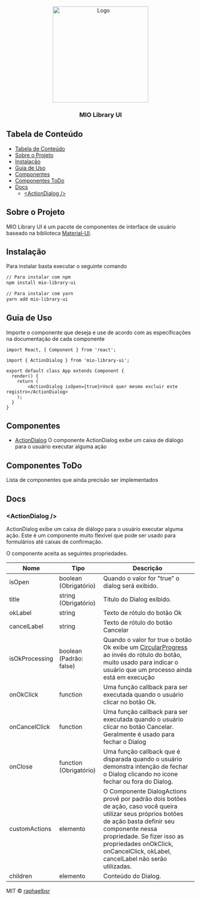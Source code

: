<br />
<p align="center">
  <a href="https://rocketseat.com.br">
    <img width="256" src="https://datac-mio.s3-sa-east-1.amazonaws.com/LogoMio.png" alt="Logo">
  </a>
  <h3 align="center">MIO Library UI</h3>
</p>

## Tabela de Conteúdo

- [Tabela de Conteúdo](#tabela-de-conte%c3%bado)
- [Sobre o Projeto](#sobre-o-projeto)
- [Instalação](#instala%c3%a7%c3%a3o)
- [Guia de Uso](#guia-de-uso)
- [Componentes](#componentes)
- [Componentes ToDo](#componentes-todo)
- [Docs](#docs)
  - [&lt;ActionDialog />](#actiondialog)

## Sobre o Projeto

MIO Library UI é um pacote de componentes de interface de usuário baseado na biblioteca [Material-UI](https://material-ui.com).

## Instalação

Para instalar basta executar o seguinte comando

```sh
// Para instalar com npm
npm install mio-library-ui

// Para instalar com yarn
yarn add mio-library-ui
```

## Guia de Uso

Importe o componente que deseja e use de acordo com as especificações na documentação de cada componente

```Jsx
import React, { Component } from 'react';

import { ActionDialog } from 'mio-library-ui';

export default class App extends Component {
  render() {
    return (
        <ActionDialog isOpen={true}>Você quer mesmo excluir este registro</ActionDialog>
    );
  }
}
```

## Componentes

- [ActionDialog](#actiondialog) O componente ActionDialog exibe um caixa de diálogo para o usuário executar alguma ação

## Componentes ToDo

Lista de componentes que ainda precisão ser implementados

## Docs

### &lt;ActionDialog />

ActionDialog exibe um caixa de diálogo para o usuário executar alguma ação. Este é um componente muito flexível que pode ser usado para formulários até caixas de confirmação.

O componente aceita as seguintes propriedades.

| Nome           | Tipo                    | Descrição                                                                                                                                                                                                                                                                  |
| -------------- | ----------------------- | -------------------------------------------------------------------------------------------------------------------------------------------------------------------------------------------------------------------------------------------------------------------------- |
| isOpen         | boolean (Obrigatório)   | Quando o valor for "true" o dialog será exibido.                                                                                                                                                                                                                           |
| title          | string (Obrigatório)    | Título do Dialog exibido.                                                                                                                                                                                                                                                  |
| okLabel        | string                  | Texto de rótulo do botão Ok                                                                                                                                                                                                                                                |
| cancelLabel    | string                  | Texto de rótulo do botão Cancelar                                                                                                                                                                                                                                          |
| isOkProcessing | boolean (Padrão: false) | Quando o valor for true o botão Ok exibe um [CircularProgress](https://material-ui.com/components/progress/#circular) ao invés do rótulo do botão, muito usado para indicar o usuário que um processo ainda está em execução                                               |
| onOkClick      | function                | Uma função callback para ser executada quando o usuário clicar no botão Ok.                                                                                                                                                                                                |
| onCancelClick  | function                | Uma função callback para ser executada quando o usuário clicar no botão Cancelar. Geralmente é usado para fechar o Dialog                                                                                                                                                  |
| onClose        | function (Obrigatório)  | Uma função callback que é disparada quando o usuário demonstra intenção de fechar o Dialog clicando no ícone fechar ou fora do Dialog.                                                                                                                                     |
| customActions  | elemento                | O Componente DialogActions provê por padrão dois botões de ação, caso você queira utilizar seus próprios botões de ação basta definir seu componente nessa propriedade. Se fizer isso as propriedades onOkClick, onCancelClick, okLabel, cancelLabel não serão utilizadas. |
| children       | elemento                | Conteúdo do Dialog.                                                                                                                                                                                                                                                        |

MIT © [raphaelbsr](https://github.com/raphaelbsr)
